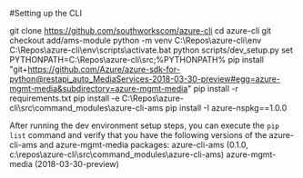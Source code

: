 #Setting up the CLI

git clone https://github.com/southworkscom/azure-cli
cd azure-cli
git checkout add/ams-module
python -m venv C:\Repos\azure-cli\env
C:\Repos\azure-cli\env\scripts\activate.bat
python scripts/dev_setup.py
set PYTHONPATH=C:\Repos\azure-cli\src;%PYTHONPATH%
pip install "git+https://github.com/Azure/azure-sdk-for-python@restapi_auto_MediaServices-2018-03-30-preview#egg=azure-mgmt-media&subdirectory=azure-mgmt-media"
pip install -r requirements.txt
pip install -e C:\Repos\azure-cli\src\command_modules\azure-cli-ams
pip install -I azure-nspkg==1.0.0

After running the dev environment setup steps, you can execute the `pip list` command and verify that you have the following versions of the azure-cli-ams and azure-mgmt-media packages:
azure-cli-ams (0.1.0, c:\repos\azure-cli\src\command_modules\azure-cli-ams)
azure-mgmt-media (2018-03-30-preview)


